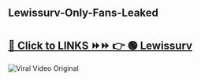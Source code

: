 
 ## Lewissurv-Only-Fans-Leaked

# <h2><a href="https://clipsfans.com/Lewissurv&ref=git">🔗 Click to LINKS ⏩⏩ 👉 🟢 Lewissurv </a></h2>

<a href="https://clipsfans.com/Lewissurv&ref=git" rel="nofollow" data-target="animated-image.originalLink"><img src="https://i.ibb.co.com/xMMVF88/686577567.gif" alt="Viral Video Original" style="max-width: 100%; display: inline-block;" data-target="animated-image.originalImage"></a>
